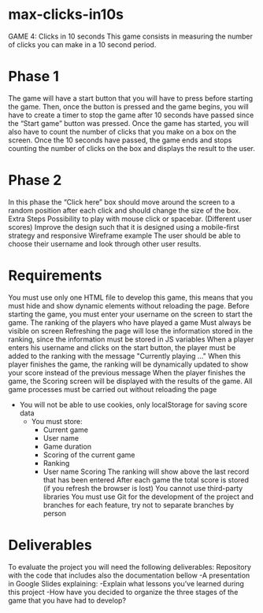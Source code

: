 # max-clicks-in10s
GAME 4: Clicks in 10 seconds
This game consists in measuring the number of clicks you can make in a 10 second period.

# Phase 1
The game will have a start button that you will have to press before starting the game. Then, once the button is pressed and the game begins, you will have to create a timer to stop the game after 10 seconds have passed since the “Start game” button was pressed.
Once the game has started, you will also have to count the number of clicks that you make on a box on the screen.
Once the 10 seconds have passed, the game ends and stops counting the number of clicks on the box and displays the result to the user.

# Phase 2
In this phase the “Click here” box should move around the screen to a random position after each click and should change the size of the box.
Extra Steps
Possibility to play with mouse click or spacebar. (Different user scores)
Improve the design such that it is designed using a mobile-first strategy and responsive
Wireframe example
The user should be able to choose their username and look through other user results.

# Requirements
You must use only one HTML file to develop this game, this means that you must hide and show dynamic elements without reloading the page.
Before starting the game, you must enter your username on the screen to start the game.
The ranking of the players who have played a game
Must always be visible on screen
Refreshing the page will lose the information stored in the ranking, since the information must be stored in JS variables
When a player enters his username and clicks on the start button, the player must be added to the ranking with the message "Currently playing ..."
When this player finishes the game, the ranking will be dynamically updated to show your score instead of the previous message
When the player finishes the game, the Scoring screen will be displayed with the results of the game.
All game processes must be carried out without reloading the page
 - You will not be able to use cookies, only localStorage for saving score data
    - You must store:
      - Current game
      - User name
      - Game duration
      - Scoring of the current game
      - Ranking
      - User name
    Scoring
The ranking will show above the last record that has been entered
After each game the total score is stored (if you refresh the browser is lost)
You cannot use third-party libraries
You must use Git for the development of the project and branches for each feature, try not to separate branches by person

# Deliverables
To evaluate the project you will need the following deliverables:
Repository with the code that includes also the documentation bellow
-A presentation in Google Slides explaining:
-Explain what lessons you’ve learned during this project
-How have you decided to organize the three stages of the game that you have had to develop?
